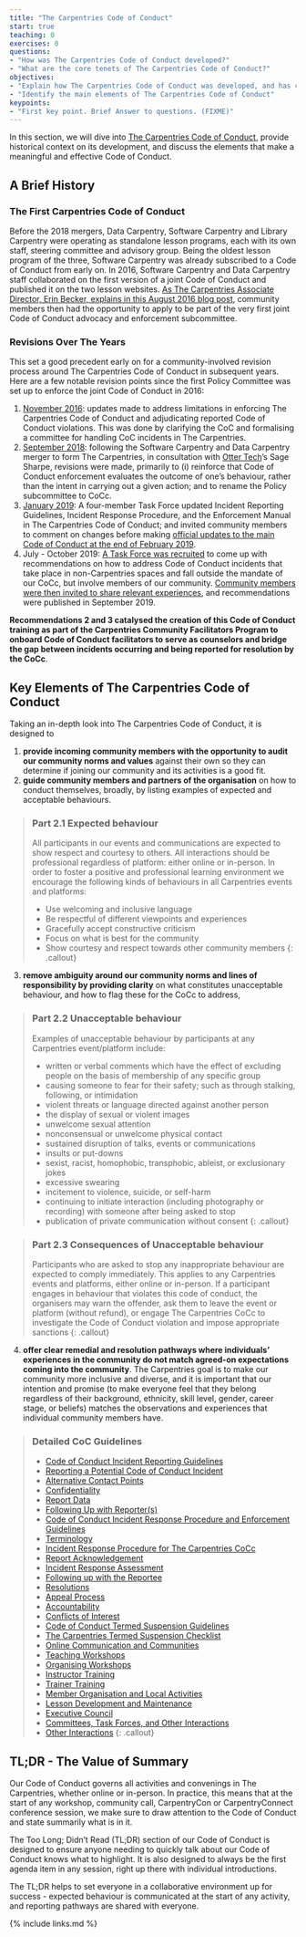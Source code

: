 ```yaml
---
title: "The Carpentries Code of Conduct"
start: true
teaching: 0
exercises: 0
questions:
- "How was The Carpentries Code of Conduct developed?"
- "What are the core tenets of The Carpentries Code of Conduct?"
objectives:
- "Explain how The Carpentries Code of Conduct was developed, and has changed over the years"
- "Identify the main elements of The Carpentries Code of Conduct"
keypoints:
- "First key point. Brief Answer to questions. (FIXME)"
---
```


In this section, we will dive into [The Carpentries Code of Conduct](https://docs.carpentries.org/topic_folders/policies/index_coc.html), provide historical context on its development, and discuss the elements that make a meaningful and effective Code of Conduct. 

## A Brief History

### The First Carpentries Code of Conduct 

Before the 2018 mergers, Data Carpentry, Software Carpentry and Library Carpentry were operating as standalone lesson programs, each with its own staff, steering committee and advisory group. Being the oldest lesson program of the three, Software Carpentry was already subscribed to a Code of Conduct from early on. In 2016, Software Carpentry and Data Carpentry staff collaborated on the first version of a joint Code of Conduct and published it on the two lesson websites. [As The Carpentries Associate Director, Erin Becker, explains in this August 2016 blog post](https://datacarpentry.org/blog/2016/08/code-of-conduct), community members then had the opportunity to apply to be part of the very first joint Code of Conduct advocacy and enforcement subcommittee.

### Revisions Over The Years

This set a good precedent early on for a community-involved revision process around The Carpentries Code of Conduct in subsequent years. Here are a few notable revision points since the first Policy Committee was set up to enforce the joint Code of Conduct in 2016:
1. [November 2016](https://datacarpentry.org/blog/2016/11/how-we-wrote-our-code-of-conduct): updates made to address limitations in enforcing The Carpentries Code of Conduct and adjudicating reported Code of Conduct violations. This was done by clarifying the CoC and formalising a committee for handling CoC incidents in The Carpentries.
2. [September 2018](https://carpentries.org/blog/2018/09/coc-revision-release/): following the Software Carpentry and Data Carpentry merger to form The Carpentries, in consultation with [Otter Tech](https://otter.technology/)’s Sage Sharpe, revisions were made, primarily to (i) reinforce that Code of Conduct enforcement evaluates the outcome of one’s behaviour, rather than the intent in carrying out a given action; and to rename the Policy subcommittee to CoCc.
3. [January 2019](https://carpentries.org/blog/2019/01/coc-documentation-rfc/): A four-member Task Force updated Incident Reporting Guidelines, Incident Response Procedure, and the Enforcement Manual in The Carpentries Code of Conduct; and invited community members to comment on changes before making [official updates to the main Code of Conduct at the end of February 2019](https://carpentries.org/blog/2019/02/coc-documentation-release/).
4. July - October 2019: [A Task Force was recruited](https://carpentries.org/blog/2019/07/incidents-outside-cocc-mandate/) to come up with recommendations on how to address Code of Conduct incidents that take place in non-Carpentries spaces and fall outside the mandate of our CoCc, but involve members of our community. [Community members were then invited to share relevant experiences](https://carpentries.org/blog/2019/08/collecting-incidents-community/), and recommendations were published in September 2019. 

**Recommendations 2 and 3 catalysed the creation of this Code of Conduct training as part of the Carpentries Community Facilitators Program to onboard Code of Conduct facilitators to serve as counselors and bridge the gap between incidents occurring and being reported for resolution by the CoCc**.

## Key Elements of The Carpentries Code of Conduct

Taking an in-depth look into The Carpentries Code of Conduct, it is designed to 

1. **provide incoming community members with the opportunity to audit our community norms and values** against their own so they can determine if joining our community and its activities is a good fit. 
2. **guide community members and partners of the organisation** on how to conduct themselves, broadly, by listing examples of expected and acceptable behaviours. 
   
  > ### Part 2.1 Expected behaviour
  >
  >All participants in our events and communications are expected to show respect and courtesy to others. All interactions should be professional regardless of platform: either online or in-person. In order to foster a positive and professional learning environment we encourage the following kinds of behaviours in all Carpentries events and platforms:
  > - Use welcoming and inclusive language
  > - Be respectful of different viewpoints and experiences
  > - Gracefully accept constructive criticism
  > - Focus on what is best for the community
  > - Show courtesy and respect towards other community members
  {: .callout}

3. **remove ambiguity around our community norms and lines of responsibility by providing clarity** on what constitutes unacceptable behaviour, and how to flag these for the CoCc to address, 
 
  > ### Part 2.2 Unacceptable behaviour
  >
  >Examples of unacceptable behaviour by participants at any Carpentries event/platform include:
  > - written or verbal comments which have the effect of excluding people on the basis of membership of any specific group
  > - causing someone to fear for their safety; such as through stalking, following, or intimidation
  > - violent threats or language directed against another person
  > - the display of sexual or violent images
  > - unwelcome sexual attention
  > - nonconsensual or unwelcome physical contact
  > - sustained disruption of talks, events or communications
  > - insults or put-downs
  > - sexist, racist, homophobic, transphobic, ableist, or exclusionary jokes
  > - excessive swearing
  > - incitement to violence, suicide, or self-harm
  > - continuing to initiate interaction (including photography or recording) with someone after being asked to stop
  > - publication of private communication without consent
  {: .callout}
  
  > ### Part 2.3 Consequences of Unacceptable behaviour
  >
  >Participants who are asked to stop any inappropriate behaviour are expected to comply immediately. This applies to any Carpentries events and platforms, either online or in-person. If a participant engages in behaviour that violates this code of conduct, the organisers may warn the offender, ask them to leave the event or platform (without refund), or engage The Carpentries CoCc to investigate the Code of Conduct violation and impose appropriate sanctions
  {: .callout}

4. **offer clear remedial and resolution pathways where individuals’ experiences in the community do not match agreed-on expectations coming into the community**. The Carpentries goal is to make our community more inclusive and diverse, and it is important that our intention and promise (to make everyone feel that they belong regardless of their background, ethnicity, skill level, gender, career stage, or beliefs) matches the observations and experiences that individual community members have.
  
  > ### Detailed CoC Guidelines
  > - [Code of Conduct Incident Reporting Guidelines](https://docs.carpentries.org/topic_folders/policies/incident-reporting.html)
  > - [Reporting a Potential Code of Conduct Incident](https://docs.carpentries.org/topic_folders/policies/incident-reporting.html#reporting-a-potential-code-of-conduct-incident)
  > - [Alternative Contact Points](https://docs.carpentries.org/topic_folders/policies/incident-reporting.html#alternative-contact-points)
  > - [Confidentiality](https://docs.carpentries.org/topic_folders/policies/incident-reporting.html#confidentiality)
  > - [Report Data](https://docs.carpentries.org/topic_folders/policies/incident-reporting.html#report-data)
  > - [Following Up with Reporter(s)](https://docs.carpentries.org/topic_folders/policies/incident-reporting.html#following-up-with-reporter-s)
  > - [Code of Conduct Incident Response Procedure and Enforcement Guidelines](https://docs.carpentries.org/topic_folders/policies/enforcement-guidelines.html)
  > - [Terminology](https://docs.carpentries.org/topic_folders/policies/enforcement-guidelines.html#terminology)
  > - [Incident Response Procedure for The Carpentries CoCc](https://docs.carpentries.org/topic_folders/policies/enforcement-guidelines.html#incident-response-procedure-for-the-carpentries-code-of-conduct-committee)
  > - [Report Acknowledgement](https://docs.carpentries.org/topic_folders/policies/enforcement-guidelines.html#report-acknowledgement)
  > - [Incident Response Assessment](https://docs.carpentries.org/topic_folders/policies/enforcement-guidelines.html#incident-response-assessment)
  > - [Following up with the Reportee](https://docs.carpentries.org/topic_folders/policies/enforcement-guidelines.html#following-up-with-the-reportee)
  > - [Resolutions](https://docs.carpentries.org/topic_folders/policies/enforcement-guidelines.html#resolutions)
  > - [Appeal Process](https://docs.carpentries.org/topic_folders/policies/enforcement-guidelines.html#appeal-process)
  > - [Accountability](https://docs.carpentries.org/topic_folders/policies/enforcement-guidelines.html#accountability)
  > - [Conflicts of Interest](https://docs.carpentries.org/topic_folders/policies/enforcement-guidelines.html#conflicts-of-interest)
  > - [Code of Conduct Termed Suspension Guidelines](https://docs.carpentries.org/topic_folders/policies/termed-suspension.html)
  > - [The Carpentries Termed Suspension Checklist](https://docs.carpentries.org/topic_folders/policies/termed-suspension.html#the-carpentries-termed-suspension-checklist)
  > - [Online Communication and Communities](https://docs.carpentries.org/topic_folders/policies/termed-suspension.html#online-communication-and-communities)
  > - [Teaching Workshops](https://docs.carpentries.org/topic_folders/policies/termed-suspension.html#teaching-workshops)
  > - [Organising Workshops](https://docs.carpentries.org/topic_folders/policies/termed-suspension.html#organising-workshops)
  > - [Instructor Training](https://docs.carpentries.org/topic_folders/policies/termed-suspension.html#instructor-training)
  > - [Trainer Training](https://docs.carpentries.org/topic_folders/policies/termed-suspension.html#trainer-training)
  > - [Member Organisation and Local Activities](https://docs.carpentries.org/topic_folders/policies/termed-suspension.html#member-organisation-and-local-activities)
  > - [Lesson Development and Maintenance](https://docs.carpentries.org/topic_folders/policies/termed-suspension.html#lesson-development-and-maintenance)
  > - [Executive Council](https://docs.carpentries.org/topic_folders/policies/termed-suspension.html#executive-council)
  > - [Committees, Task Forces, and Other Interactions](https://docs.carpentries.org/topic_folders/policies/termed-suspension.html#committees-task-forces-and-other-interactions)
  > - [Other Interactions](https://docs.carpentries.org/topic_folders/policies/termed-suspension.html#other-interactions)
  {: .callout}
  
## TL;DR - The Value of Summary

Our Code of Conduct governs all activities and convenings in The Carpentries, whether online or in-person. In practice, this means that at the start of any workshop, community call, CarpentryCon or CarpentryConnect conference session, we make sure to draw attention to the Code of Conduct and state summarily what is in it.

The Too Long; Didn’t Read (TL;DR) section of our Code of Conduct is designed to ensure anyone needing to quickly talk about our Code of Conduct knows what to highlight. It is also designed to always be the first agenda item in any session, right up there with individual introductions.

The TL;DR helps to set everyone in a collaborative environment up for success - expected behaviour is communicated at the start of any activity, and reporting pathways are shared with everyone.



{% include links.md %}

